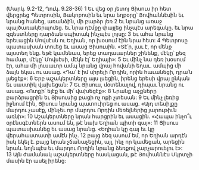 (Մարկ. 9.2-12, Ղուկ. 9.28-36)
1 Եւ վեց օր յետոյ Յիսուս իր հետ վերցրեց Պետրոսին, Յակոբոսին եւ նրա եղբօրը՝ Յովհաննէսին եւ նրանց հանեց, առանձին, մի բարձր լեռ 2 եւ նրանց առաջ պայծառակերպուեց. եւ նրա դէմքը փայլեց ինչպէս արեգակը. եւ նրա զգեստները դարձան սպիտակ ինչպէս լոյսը: 3 Եւ ահա նրանց երեւացին Մովսէսն ու Եղիան, որ խօսում էին նրա հետ: 4 Պետրոսը պատասխան տուեց եւ ասաց Յիսուսին. «Տէ՛ր, լաւ է, որ մենք այստեղ ենք. եթէ կամենաս, երեք տաղաւարներ շինենք, մէկը՝ քեզ համար, մէկը՝ Մովսէսի, մէկն էլ՝ Եղիայի»: 5 Եւ մինչ նա դեռ խօսում էր, ահա մի լուսաւոր ամպ նրանց վրայ հովանի եղաւ. ամպից մի ձայն եկաւ ու ասաց. «Դա՛ է իմ սիրելի Որդին, որին հաւանեցի, դրա՛ն լսեցէք»: 6 Երբ աշակերտները այս լսեցին, իրենց երեսի վրայ ընկան եւ սաստիկ վախեցան: 7 Եւ Յիսուս, մօտենալով, դիպաւ նրանց ու ասաց. «Ոտքի՛ ելէք եւ մի՛ վախեցէք»: 8 Նրանք աչքները բարձրացրին եւ Յիսուսից բացի ոչ ոքի չտեսան:
9 Եւ մինչ լեռից իջնում էին, Յիսուս նրանց պատուիրեց ու ասաց. «Այդ տեսիլքը մարդու չասէք, մինչեւ որ մարդու Որդին մեռելներից յարութիւն առնի»: 10 Աշակերտները նրան հարցրին եւ ասացին. «Հապա ինչո՞ւ օրէնսգէտներն ասում են, թէ նախ Եղիան պիտի գայ»: 11 Յիսուս պատասխանեց եւ ասաց նրանց. «Եղիան կը գայ եւ կը վերահաստատի ամէն ինչ. 12 բայց ձեզ ասում եմ, որ Եղիան արդէն իսկ եկել է. բայց նրան չճանաչեցին, այլ, ինչ որ կամեցան, արեցին նրան. նոյնպէս եւ մարդու Որդին նրանց ձեռքով չարչարուելու է»: 13 Այն ժամանակ աշակերտները հասկացան, թէ Յովհաննէս Մկրտչի մասին էր ասել իրենց:
